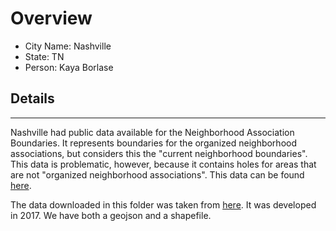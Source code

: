# Overview

* City Name: Nashville
* State: TN
* Person: Kaya Borlase

## Details

---

Nashville had public data available for the Neighborhood Association Boundaries. It represents boundaries for the organized neighborhood associations, but considers this the "current neighborhood boundaries". This data is problematic, however,  because it contains holes for areas that are not "organized neighborhood associations". This data can be found [here](https://data.nashville.gov/Metro-Government/Neighborhood-Association-Boundaries-GIS-/qytv-2cu8).


The data downloaded in this folder was taken from [here](https://data.nashville.gov/Metro-Government/Neighborhood-Association-Boundaries-GIS-/qytv-2cu8). It was developed in 2017. We have both a geojson and a shapefile.
